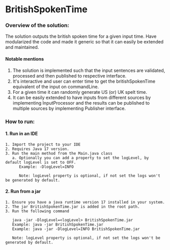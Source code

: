 # BritishSpokenTime

### Overview of the solution:

The solution outputs the british spoken time for a given input time.
Have modularized the code and made it generic so that it can easily be extended and maintained.

#### Notable mentions

1. The solution is implemented such that the input sentences are validated, processed and then published to respective
   interface.
2. It's interactive and user can enter time to get the
   britishSpokenTime equivalent of the input on commandLine.
3. For a given time it can randomly generate US (or) UK spelt time.
4. It can be easily extended to have inputs from different sources by implementing InputProcessor and the results
   can be published to multiple sources by implementing Publisher interface.

### How to run:

#### 1. Run in an IDE

```text
1. Import the project to your IDE
2. Requires Java 17 version.
3. Run the main method from the Main.java class
   a. Optionally you can add a property to set the logLevel, by default logLevel is set to OFF.
      Example: -DlogLevel=INFO
      
      Note: logLevel property is optional, if not set the logs won't be generated by default.
```

#### 2. Run from a jar

```text
1. Ensure you have a java runtime version 17 installed in your system. 
2. The jar BritishSpokenTime.jar is added in the root path.
3. Run the following command
   
   java -jar -DlogLevel=<logLevel> BritishSpokenTime.jar
   Example: java -jar BritishSpokenTime.jar 
   Example: java -jar -DlogLevel=INFO BritishSpokenTime.jar
   
   Note: logLevel property is optional, if not set the logs won't be generated by default.
```